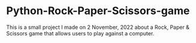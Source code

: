 # Python-Rock-Paper-Scissors-game

This is a small project I made on 2 November, 2022 about a Rock, Paper & Scissors game that allows users to play against a computer.
